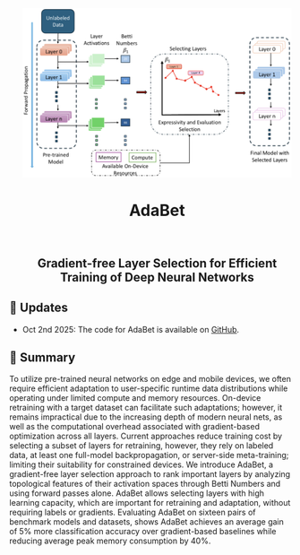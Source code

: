 <div id="toc">
   <ul align="center" style="list-style: none;">
  <a href="https://github.com/Nokia-Bell-Labs/efficient_layer_selection"><img src="assets/system.png"></a>
  <summary>
     <h1>AdaBet</h1> <br>
    <h2>Gradient-free Layer Selection for Efficient Training of Deep Neural Networks</h2>
  </summary>
   </ul>
</div>

## :rocket: Updates
- Oct 2nd 2025: The code for AdaBet is available on [GitHub](https://github.com/Nokia-Bell-Labs/efficient_layer_selection).

## :book: Summary
To utilize pre-trained neural networks on edge and mobile devices, we often require efficient adaptation to user-specific runtime data distributions while operating under limited compute and memory resources. On-device retraining with a target dataset can facilitate such adaptations; however, it remains impractical due to the increasing depth of modern neural nets, as well as the computational overhead associated with gradient-based optimization across all layers. Current approaches reduce training cost by selecting a subset of layers for retraining, however, they rely on labeled data, at least one full-model backpropagation, or server-side meta-training; limiting their suitability for constrained devices. We introduce AdaBet, a gradient-free layer selection approach to rank important layers by analyzing topological features of their activation spaces through Betti Numbers and using forward passes alone. AdaBet allows selecting layers with high learning capacity, which are important for retraining and adaptation, without requiring labels or gradients. Evaluating AdaBet on sixteen pairs of benchmark models and datasets, shows AdaBet achieves an average gain of 5% more classification accuracy over gradient-based baselines while reducing average peak memory consumption by 40%.